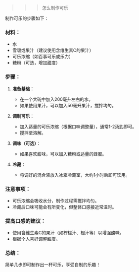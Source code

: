 >>> 怎么制作可乐
<think>

</think>

制作可乐的步骤如下：

### 材料：
- 水
- 雪碧或果汁（建议使用含维生素C的果汁）
- 可乐浓缩（如百事可乐或乐力）
- 糖粉（可选，增加甜度）

### 步骤：

1. **准备基础**：
   - 在一个大碗中加入200毫升左右的水。
   - 如果使用果汁，可以加入50毫升果汁，搅拌均匀。

2. **调制可乐**：
   - 加入适量的可乐浓缩（根据口味调整量），通常1-2汤匙即可。
   - 搅拌至溶解。

3. **调味（可选）**：
   - 如果喜欢甜味，可以加入糖粉或适量的蜂蜜。

4. **冷藏**：
   - 将调好的混合液放入冰箱冷藏室，大约1小时后即可饮用。

### 注意事项：
- 可乐浓缩会吸收水分，制作过程需搅拌均匀。
- 冷藏后口味可能会有所变化，但整体口感接近常温时。

### 提高口感的建议：
- 使用含维生素C的果汁（如柠檬汁、橙汁等）以增强酸味。
- 根据个人喜好调整甜度。

### 总结：
简单几步即可制作出一杯可乐，享受自制的乐趣！
